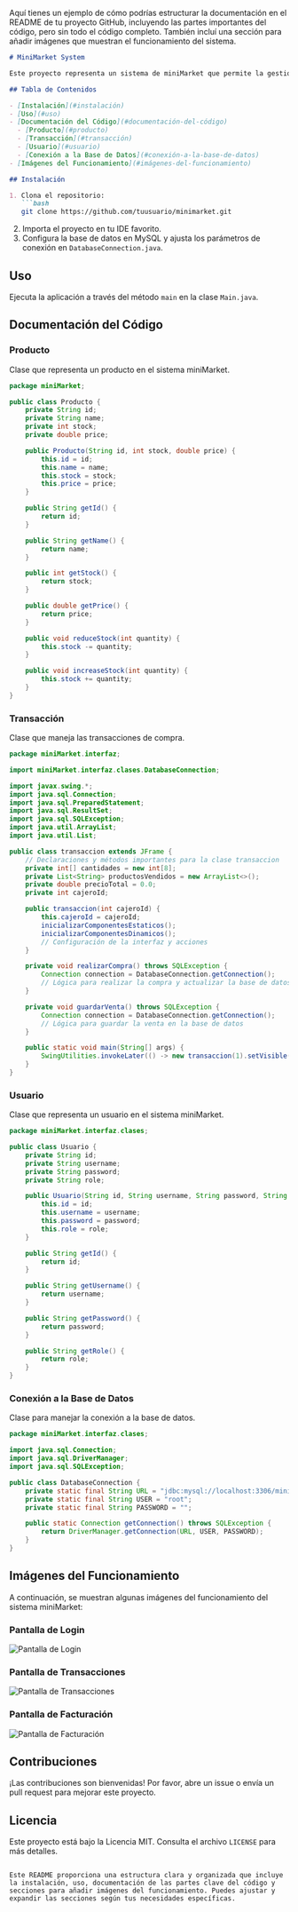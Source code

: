 Aquí tienes un ejemplo de cómo podrías estructurar la documentación en el README de tu proyecto GitHub, incluyendo las partes importantes del código, pero sin todo el código completo. También incluí una sección para añadir imágenes que muestran el funcionamiento del sistema.

```markdown
# MiniMarket System

Este proyecto representa un sistema de miniMarket que permite la gestión de productos, transacciones y usuarios. Está desarrollado en Java utilizando Swing para la interfaz gráfica y MySQL para la base de datos.

## Tabla de Contenidos

- [Instalación](#instalación)
- [Uso](#uso)
- [Documentación del Código](#documentación-del-código)
  - [Producto](#producto)
  - [Transacción](#transacción)
  - [Usuario](#usuario)
  - [Conexión a la Base de Datos](#conexión-a-la-base-de-datos)
- [Imágenes del Funcionamiento](#imágenes-del-funcionamiento)

## Instalación

1. Clona el repositorio:
   ```bash
   git clone https://github.com/tuusuario/minimarket.git
   ```
2. Importa el proyecto en tu IDE favorito.
3. Configura la base de datos en MySQL y ajusta los parámetros de conexión en `DatabaseConnection.java`.

## Uso

Ejecuta la aplicación a través del método `main` en la clase `Main.java`.

## Documentación del Código

### Producto

Clase que representa un producto en el sistema miniMarket.

```java
package miniMarket;

public class Producto {
    private String id;
    private String name;
    private int stock;
    private double price;

    public Producto(String id, int stock, double price) {
        this.id = id;
        this.name = name;
        this.stock = stock;
        this.price = price;
    }

    public String getId() {
        return id;
    }

    public String getName() {
        return name;
    }

    public int getStock() {
        return stock;
    }

    public double getPrice() {
        return price;
    }

    public void reduceStock(int quantity) {
        this.stock -= quantity;
    }

    public void increaseStock(int quantity) {
        this.stock += quantity;
    }
}
```

### Transacción

Clase que maneja las transacciones de compra.

```java
package miniMarket.interfaz;

import miniMarket.interfaz.clases.DatabaseConnection;

import javax.swing.*;
import java.sql.Connection;
import java.sql.PreparedStatement;
import java.sql.ResultSet;
import java.sql.SQLException;
import java.util.ArrayList;
import java.util.List;

public class transaccion extends JFrame {
    // Declaraciones y métodos importantes para la clase transaccion
    private int[] cantidades = new int[8];
    private List<String> productosVendidos = new ArrayList<>();
    private double precioTotal = 0.0;
    private int cajeroId;

    public transaccion(int cajeroId) {
        this.cajeroId = cajeroId;
        inicializarComponentesEstaticos();
        inicializarComponentesDinamicos();
        // Configuración de la interfaz y acciones
    }

    private void realizarCompra() throws SQLException {
        Connection connection = DatabaseConnection.getConnection();
        // Lógica para realizar la compra y actualizar la base de datos
    }

    private void guardarVenta() throws SQLException {
        Connection connection = DatabaseConnection.getConnection();
        // Lógica para guardar la venta en la base de datos
    }

    public static void main(String[] args) {
        SwingUtilities.invokeLater(() -> new transaccion(1).setVisible(true));
    }
}
```

### Usuario

Clase que representa un usuario en el sistema miniMarket.

```java
package miniMarket.interfaz.clases;

public class Usuario {
    private String id;
    private String username;
    private String password;
    private String role;

    public Usuario(String id, String username, String password, String role) {
        this.id = id;
        this.username = username;
        this.password = password;
        this.role = role;
    }

    public String getId() {
        return id;
    }

    public String getUsername() {
        return username;
    }

    public String getPassword() {
        return password;
    }

    public String getRole() {
        return role;
    }
}
```

### Conexión a la Base de Datos

Clase para manejar la conexión a la base de datos.

```java
package miniMarket.interfaz.clases;

import java.sql.Connection;
import java.sql.DriverManager;
import java.sql.SQLException;

public class DatabaseConnection {
    private static final String URL = "jdbc:mysql://localhost:3306/minimarket";
    private static final String USER = "root";
    private static final String PASSWORD = "";

    public static Connection getConnection() throws SQLException {
        return DriverManager.getConnection(URL, USER, PASSWORD);
    }
}
```

## Imágenes del Funcionamiento

A continuación, se muestran algunas imágenes del funcionamiento del sistema miniMarket:

### Pantalla de Login

![Pantalla de Login](images/login_screen.png)

### Pantalla de Transacciones

![Pantalla de Transacciones](images/transaccion_screen.png)

### Pantalla de Facturación

![Pantalla de Facturación](images/facturacion_screen.png)

## Contribuciones

¡Las contribuciones son bienvenidas! Por favor, abre un issue o envía un pull request para mejorar este proyecto.

## Licencia

Este proyecto está bajo la Licencia MIT. Consulta el archivo `LICENSE` para más detalles.
```

Este README proporciona una estructura clara y organizada que incluye la instalación, uso, documentación de las partes clave del código y secciones para añadir imágenes del funcionamiento. Puedes ajustar y expandir las secciones según tus necesidades específicas.
